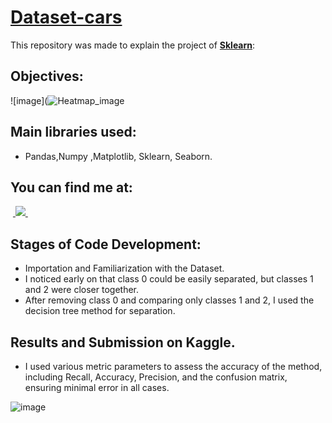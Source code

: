 # [Dataset-cars](https://github.com/icaroalmeidas/Python/blob/main/Analise%20car%20price%20prediction.ipynb)
This repository was made to explain the project of **[Sklearn](https://scikit-learn.org/stable/auto_examples/datasets/plot_iris_dataset.html)**:

## Objectives:

![image](![Heatmap_image](https://github.com/icaroalmeidas/Python/assets/106759439/2338ecba-fe25-4a40-ad7e-32fcdf118628)

## Main libraries used:
- Pandas,Numpy ,Matplotlib, Sklearn, Seaborn.
## You can find me at:
&nbsp;<a href="https://www.linkedin.com/in/brunofcb/">
  <img src="https://img.shields.io/badge/linkedin-%230077B5.svg?style=for-the-badge&logo=linkedin&logoColor=white">
</a>&nbsp;

## Stages of Code Development:
- Importation and Familiarization with the Dataset.
- I noticed early on that class 0 could be easily separated, but classes 1 and 2 were closer together.
- After removing class 0 and comparing only classes 1 and 2, I used the decision tree method for separation.

## Results and Submission on Kaggle.
- I used various metric parameters to assess the accuracy of the method, including Recall, Accuracy, Precision, and the confusion matrix, ensuring minimal error in all cases. 
  
![image](https://github.com/BrunoFelipeCB/Dataset-iris/assets/99086238/26f37a46-bf5a-4e5b-aca8-276ebfee25ab)
